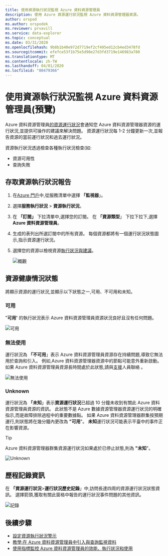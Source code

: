 ```yaml
---
title: 使用資源執行狀況監視 Azure 資料資源管理員
description: 使用 Azure 資源運行狀況監視 Azure 資料資源管理器資源。
author: orspod
ms.author: orspodek
ms.reviewer: prvavill
ms.service: data-explorer
ms.topic: conceptual
ms.date: 03/31/2020
ms.openlocfilehash: 9b8b1b40e972d7719ef2cf495ed12cb4ed3478fd
ms.sourcegitcommit: efefce53f1b75e5d90e27d3fd3719e146983a780
ms.translationtype: MT
ms.contentlocale: zh-TW
ms.lasthandoff: 04/01/2020
ms.locfileid: "80479366"
---
```

# <a name="monitor-azure-data-explorer-using-resource-health-preview"></a>使用資源執行狀況監視 Azure 資料資源管理員(預覽)

Azure 資料資源管理員[的資源運行狀況](/azure/service-health/resource-health-overview)會通知您 Azure 資料資源管理器資源的運行狀況,並提供可操作的建議來解決問題。 資源運行狀況每 1-2 分鐘更新一次,並報告資源的當前運行狀況和過去運行狀況。 

資源執行狀況透過檢查各種執行狀況檢查(如:
* 資源可用性
* 查詢失敗

## <a name="access-resource-health-reporting"></a>存取資源執行狀況報告

1. 在[Azure 門戶](https://portal.azure.com/)中,從服務清單中選擇 **「監視器**」。
1. 選擇**服務執行狀況** > **資源執行狀況**。
1. 在 **「訂閱」** 下拉清單中,選擇您的訂閱。 在 **「資源類型**」 下拉下拉下,選擇**Azure 資料資源管理員**。
1. 生成的表列出所選訂閱中的所有資源。 每個資源都將有一個運行狀況狀態圖示,指示資源運行狀況。
1. 選擇您的資源以檢視資源[執行狀況與建議](#resource-health-status)。

    ![概觀](media/monitor-with-resource-health/resource-health-overview.png)

## <a name="resource-health-status"></a>資源健康情況狀態

將顯示資源的運行狀況,並顯示以下狀態之一,可用、不可用和未知。

### <a name="available"></a>可用

"**可用'** 的執行狀況表示 Azure 資料資源管理員資源狀況良好且沒有任何問題。

![可用](media/monitor-with-resource-health/available.png)

### <a name="unavailable"></a>無法使用

運行狀況為 **「不可用**」表示 Azure 資料資源管理員資源存在持續問題,導致它無法用於查詢和引入。 例如,Azure 資料資源管理器資源中的節點可能意外重新啟動。 如果 Azure 資料資源管理員資源長時間處於此狀態,請與[支援]()人員聯絡 。

![無法使用](media/monitor-with-resource-health/unavailable.png)

### <a name="unknown"></a>Unknown

運行狀況為 **「未知**」表示**資源運行狀況**已超過 10 分鐘未收到有關此 Azure 資料資源管理員資源的資訊。 此狀態不是 Azure 數據資源管理器資源運行狀況的明確指示,而是故障排除過程中的重要數據點。 如果 Azure 資料資源管理器群集按預期運行,則狀態將在幾分鐘內更改為 **"可用**"。 **未知**運行狀況可能表示平臺中的事件正在影響資源。 

> [!TIP]
> Azure 資料資源管理器群集資源運行狀況如果處於已停止狀態,則為 **"未知**"。

![Unknown](media/monitor-with-resource-health/unknown.png)

## <a name="historical-information"></a>歷程記錄資訊

在 **「資源運行狀況**>**運行狀況歷史記錄**」中,訪問長達四周的資源運行狀況狀態資訊。 選擇箭頭,獲取有關此窗格中報告的運行狀況事件問題的其他資訊。 

![記錄](media/monitor-with-resource-health/healthhistory.png)

## <a name="next-steps"></a>後續步驟

* [設定資源執行狀況警示](https://docs.microsoft.com/azure/service-health/resource-health-alert-arm-template-guide)
* [教學:在 Azure 資料資源管理員中引入與查詢監視資料](ingest-data-no-code.md)
* [使用指標監控 Azure 資料資源管理員的效能、執行狀況和使用](using-metrics.md)